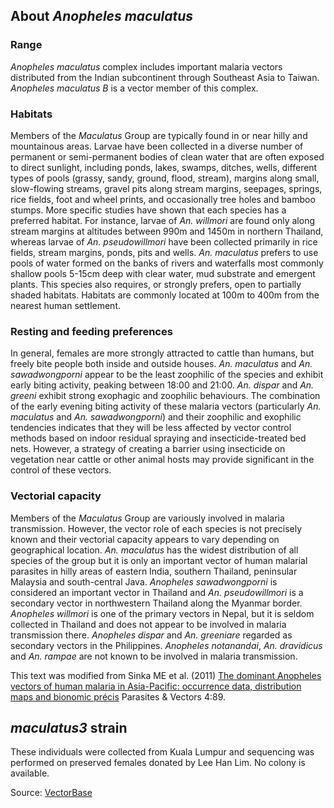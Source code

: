 About *Anopheles maculatus*
---------------------------

### Range

*Anopheles maculatus* complex includes important malaria vectors
distributed from the Indian subcontinent through Southeast Asia to
Taiwan. *Anopheles maculatus B* is a vector member of this complex.

### Habitats

Members of the *Maculatus* Group are typically found in or near hilly
and mountainous areas. Larvae have been collected in a diverse number of
permanent or semi-permanent bodies of clean water that are often exposed
to direct sunlight, including ponds, lakes, swamps, ditches, wells,
different types of pools (grassy, sandy, ground, flood, stream), margins
along small, slow-flowing streams, gravel pits along stream margins,
seepages, springs, rice fields, foot and wheel prints, and occasionally
tree holes and bamboo stumps. More specific studies have shown that each
species has a preferred habitat. For instance, larvae of *An. willmori*
are found only along stream margins at altitudes between 990m and 1450m
in northern Thailand, whereas larvae of *An. pseudowillmori* have been
collected primarily in rice fields, stream margins, ponds, pits and
wells. *An. maculatus* prefers to use pools of water formed on the banks
of rivers and waterfalls most commonly shallow pools 5-15cm deep with
clear water, mud substrate and emergent plants. This species also
requires, or strongly prefers, open to partially shaded habitats.
Habitats are commonly located at 100m to 400m from the nearest human
settlement.

### Resting and feeding preferences

In general, females are more strongly attracted to cattle than humans,
but freely bite people both inside and outside houses. *An. maculatus*
and *An. sawadwongporni* appear to be the least zoophilic of the species
and exhibit early biting activity, peaking between 18:00 and 21:00. *An.
dispar* and *An. greeni* exhibit strong exophagic and zoophilic
behaviours. The combination of the early evening biting activity of
these malaria vectors (particularly *An. maculatus* and *An.
sawadwongporni*) and their zoophilic and exophilic tendencies indicates
that they will be less affected by vector control methods based on
indoor residual spraying and insecticide-treated bed nets. However, a
strategy of creating a barrier using insecticide on vegetation near
cattle or other animal hosts may provide significant in the control of
these vectors.

### Vectorial capacity

Members of the *Maculatus* Group are variously involved in malaria
transmission. However, the vector role of each species is not precisely
known and their vectorial capacity appears to vary depending on
geographical location. *An. maculatus* has the widest distribution of
all species of the group but it is only an important vector of human
malarial parasites in hilly areas of eastern India, southern Thailand,
peninsular Malaysia and south-central Java. *Anopheles sawadwongporni*
is considered an important vector in Thailand and *An. pseudowillmori*
is a secondary vector in northwestern Thailand along the Myanmar border.
*Anopheles willmori* is one of the primary vectors in Nepal, but it is
seldom collected in Thailand and does not appear to be involved in
malaria transmission there. *Anopheles dispar* and *An. greeniare*
regarded as secondary vectors in the Philippines. *Anopheles
notanandai*, *An. dravidicus* and *An. rampae* are not known to be
involved in malaria transmission.

This text was modified from Sinka ME et al. (2011) [The dominant
Anopheles vectors of human malaria in Asia-Pacific: occurrence data,
distribution maps and bionomic
précis](http://www.parasitesandvectors.com/content/4/1/89) Parasites &
Vectors 4:89.

*maculatus3* strain
-------------------

These individuals were collected from Kuala Lumpur and sequencing was
performed on preserved females donated by Lee Han Lim. No colony is
available.

Source:
[VectorBase](https://veupathdb.org/veupathdb/app/search/dataset/AllDatasets/result?filterTerm=GCA_000473185.1)
